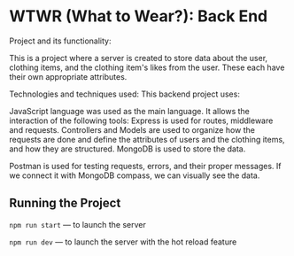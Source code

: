 # WTWR (What to Wear?): Back End

Project and its functionality: 

  This is a project where a server is created to store data about the user, clothing items, and the clothing item's likes from the user. These each have their own appropriate attributes.

Technologies and techniques used: This backend project uses:

  JavaScript language was used as the main language. It allows the interaction of the following tools:
  Express is used for routes, middleware and requests.
  Controllers and Models are used to organize how the requests are done and define the attributes of users and the clothing items, and how they are structured. 
  MongoDB is used to store the data.
  
  Postman is used for testing requests, errors, and their proper messages. If we connect it with MongoDB compass, we can visually see the data.

## Running the Project
`npm run start` — to launch the server 

`npm run dev` — to launch the server with the hot reload feature

